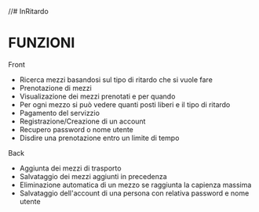 //# InRitardo
# FUNZIONI


Front
- Ricerca mezzi basandosi sul tipo di ritardo che si vuole fare
- Prenotazione di mezzi
- Visualizazione dei mezzi prenotati e per quando
- Per ogni mezzo si può vedere quanti posti liberi e il tipo di ritardo 
- Pagamento del servizzio
- Registrazione/Creazione di un account
- Recupero password o nome utente
- Disdire una prenotazione entro un limite di tempo

Back
- Aggiunta dei mezzi di trasporto
- Salvataggio dei mezzi aggiunti in precedenza
- Eliminazione automatica di un mezzo se raggiunta la capienza massima
- Salvataggio dell'account di una persona con relativa password e nome utente
